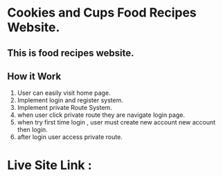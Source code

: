 # Cookies and Cups Food Recipes Website. 
## This is food recipes website.

## How it Work
1. User can easily  visit home page.
2. Implement login and register system.
3. Implement private Route System.
4. when user click private route they are navigate login page.
5. when try first time login , user must create new account new account then login.
6. after login user access private route. 

# Live Site Link : 
